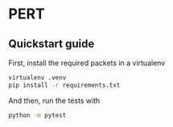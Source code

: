 PERT
====


## Quickstart guide

First, install the required packets in a virtualenv

```bash
virtualenv .venv
pip install -r requirements.txt
```

And then, run the tests with

```bash
python -m pytest
```
